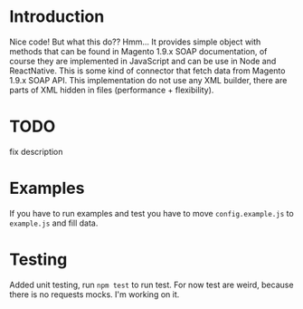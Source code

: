 # Introduction
Nice code! But what this do?? Hmm... It provides simple object with methods that can be found in Magento 1.9.x SOAP
documentation, of course they are implemented in JavaScript and can be use in Node and ReactNative. This is some kind of
connector that fetch data from Magento 1.9.x SOAP API.
This implementation do not use any XML builder, there are parts of XML hidden in files (performance + flexibility).
# TODO
fix description
# Examples
If you have to run examples and test you have to move `config.example.js` to `example.js` and fill data.
# Testing
Added unit testing, run `npm test` to run test. For now test are weird, because
there is no requests mocks. I'm working on it.
